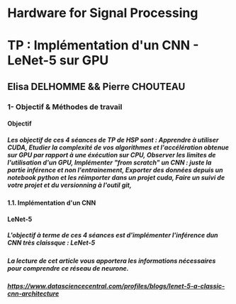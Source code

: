 # Hardware for Signal Processing
# TP : Implémentation d'un CNN - LeNet-5 sur GPU

## Elisa DELHOMME && Pierre CHOUTEAU


### 1- Objectif & Méthodes de travail

#### Objectif
##### Les objectif de ces 4 séances de TP de HSP sont : Apprendre à utiliser CUDA, Etudier la complexité de vos algorithmes et l'accélération obtenue sur GPU par rapport à une éxécution sur CPU, Observer les limites de l'utilisation d'un GPU, Implémenter "from scratch" un CNN : juste la partie inférence et non l'entrainement, Exporter des données depuis un notebook python et les réimporter dans un projet cuda, Faire un suivi de votre projet et du versionning à l'outil git,

#### 1.1. Implémentation d'un CNN
#### LeNet-5

##### L'objectif à terme de ces 4 séances est d'implémenter l'inférence dun CNN très claissque : LeNet-5
##### La lecture de cet article vous apportera les informations nécessaires pour comprendre ce réseau de neurone.

##### https://www.datasciencecentral.com/profiles/blogs/lenet-5-a-classic-cnn-architecture
